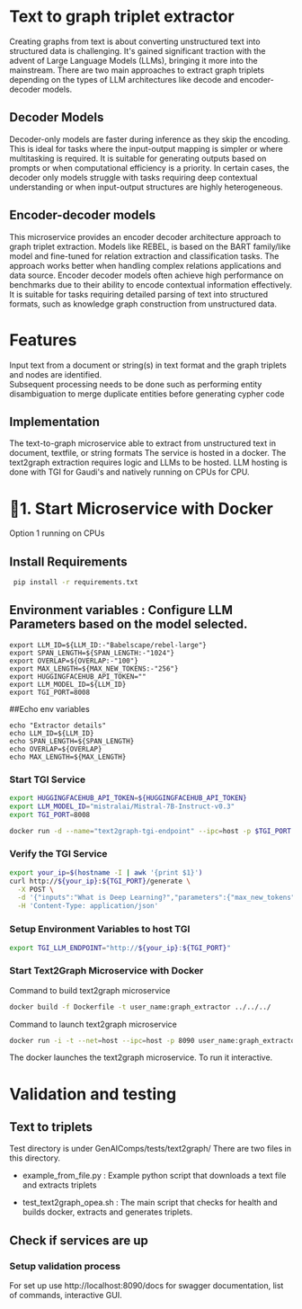 # Text to graph triplet extractor

Creating graphs from text is about converting unstructured text into structured data is challenging.
It's gained significant traction with the advent of Large Language Models (LLMs), bringing it more into the mainstream. There are two main approaches to extract graph triplets depending on the types of LLM architectures like decode and encoder-decoder models.

## Decoder Models

Decoder-only models are faster during inference as they skip the encoding. This is ideal for tasks where the
input-output mapping is simpler or where multitasking is required. It is suitable for generating outputs based on
prompts or when computational efficiency is a priority. In certain cases, the decoder only models struggle with
tasks requiring deep contextual understanding or when input-output structures are highly heterogeneous.

## Encoder-decoder models

This microservice provides an encoder decoder architecture approach to graph triplet extraction. Models like REBEL, is based on the BART family/like model and fine-tuned for relation extraction and classification tasks. The approach works better when handling complex relations applications and data source. Encoder decoder models often achieve high performance on benchmarks due to their ability to encode contextual information effectively. It is suitable for tasks requiring detailed parsing of text into structured formats, such as knowledge graph construction from unstructured data.

# Features

Input text from a document or string(s) in text format and the graph triplets and nodes are identified.  
Subsequent processing needs to be done such as performing entity disambiguation to merge duplicate entities
before generating cypher code

## Implementation

The text-to-graph microservice able to extract from unstructured text in document, textfile, or string formats
The service is hosted in a docker. The text2graph extraction requires logic and LLMs to be hosted.
LLM hosting is done with TGI for Gaudi's and natively running on CPUs for CPU.

# 🚀1. Start Microservice with Docker

Option 1 running on CPUs

## Install Requirements

```bash
 pip install -r requirements.txt
```

## Environment variables : Configure LLM Parameters based on the model selected.

```
export LLM_ID=${LLM_ID:-"Babelscape/rebel-large"}
export SPAN_LENGTH=${SPAN_LENGTH:-"1024"}
export OVERLAP=${OVERLAP:-"100"}
export MAX_LENGTH=${MAX_NEW_TOKENS:-"256"}
export HUGGINGFACEHUB_API_TOKEN=""
export LLM_MODEL_ID=${LLM_ID}
export TGI_PORT=8008
```

##Echo env variables

```
echo "Extractor details"
echo LLM_ID=${LLM_ID}
echo SPAN_LENGTH=${SPAN_LENGTH}
echo OVERLAP=${OVERLAP}
echo MAX_LENGTH=${MAX_LENGTH}
```

### Start TGI Service

```bash
export HUGGINGFACEHUB_API_TOKEN=${HUGGINGFACEHUB_API_TOKEN}
export LLM_MODEL_ID="mistralai/Mistral-7B-Instruct-v0.3"
export TGI_PORT=8008

docker run -d --name="text2graph-tgi-endpoint" --ipc=host -p $TGI_PORT:80 -v ./data:/data --shm-size 1g -e HF_TOKEN=${HUGGINGFACEHUB_API_TOKEN} -e model=${LLM_MODEL_ID} ghcr.io/huggingface/text-generation-inference:2.4.1 --model-id $LLM_MODEL_ID
```

### Verify the TGI Service

```bash
export your_ip=$(hostname -I | awk '{print $1}')
curl http://${your_ip}:${TGI_PORT}/generate \
  -X POST \
  -d '{"inputs":"What is Deep Learning?","parameters":{"max_new_tokens":17, "do_sample": true}}' \
  -H 'Content-Type: application/json'
```

### Setup Environment Variables to host TGI

```bash
export TGI_LLM_ENDPOINT="http://${your_ip}:${TGI_PORT}"
```

### Start Text2Graph Microservice with Docker

Command to build text2graph microservice

```bash
docker build -f Dockerfile -t user_name:graph_extractor ../../../
```

Command to launch text2graph microservice

```bash
docker run -i -t --net=host --ipc=host -p 8090 user_name:graph_extractor
```

The docker launches the text2graph microservice. To run it interactive.

# Validation and testing

## Text to triplets

Test directory is under GenAIComps/tests/text2graph/
There are two files in this directory.

- example_from_file.py : Example python script that downloads a text file and extracts triplets

- test_text2graph_opea.sh : The main script that checks for health and builds docker, extracts and generates triplets.

## Check if services are up

### Setup validation process

For set up use http://localhost:8090/docs for swagger documentation, list of commands, interactive GUI.
